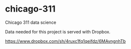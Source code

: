 chicago-311
===========

Chicago 311 data science

Data needed for this project is served with Dropbox.

https://www.dropbox.com/sh/4ruxc1fq1qeifdz/6MAvngnhTb

